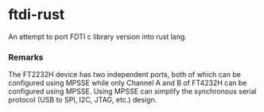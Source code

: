 # ftdi-rust

An attempt to port FDTI c library version into rust lang.

### Remarks
The FT2232H device has two independent ports, both of which can be configured using MPSSE while only Channel A and B of FT4232H can be configured using MPSSE. Using MPSSE can simplify the synchronous serial protocol (USB to SPI, I2C, JTAG, etc.) design.
